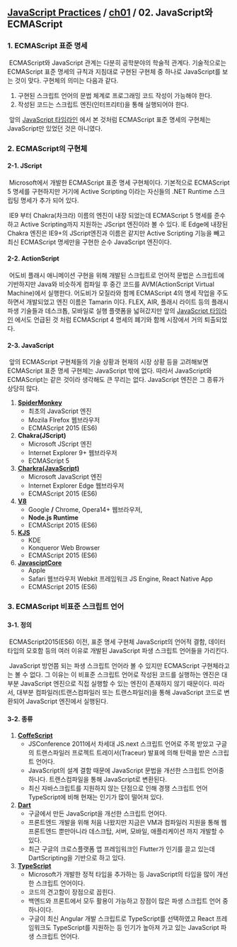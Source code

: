 ## [JavaScript Practices](https://github.com/kickscar-javascript/basic-practices) / [ch01](https://github.com/kickscar-javascript/basic-practices/tree/master/ch01) / 02. JavaScript와 ECMAScript

### 1. ECMAScript 표준 명세

​	ECMAScript와 JavaScript 관계는 다분히 공학분야의 학술적 관계다. 기술적으로는 ECMAScript 표준 명세의 규칙과 지침대로 구현된 구현체 중 하나로  JavaScript를 보는 것이 맞다. 구현체의 의미는 다음과 같다.

1. 구현된 스크립트 언어의 문법 체계로 프로그래밍 코드 작성이 가능해야 한다.
2. 작성된 코드는 스크립트 엔진(인터프리터)을 통해 실행되어야 한다.

​	앞의 [JavaScript 타임라인](https://github.com/kickscar-javascript/basic-practices/tree/master/ch01/01) 에서 본 것처럼 ECMAScript 표준 명세의 구현체는 JavaScript만 있었던 것은 아니였다.

### 2. ECMAScript의 구현체

#### 2-1. JScript

​	Microsoft에서 개발한 ECMAScript 표준 명세 구현체이다. 기본적으로 ECMAScript 5 명세를 구현하지만 거기에 Active Scripting 이라는 자신들의 .NET Runtime 스크립팅 명세가 추가 되어 있다.

​	IE9 부터 Chakra(차크라) 이름의 엔진이 내장 되었는데 ECMAScript 5 명세를 준수하고 Active Scripting까지 지원하는 JScript 엔진이라 볼 수 있다. IE Edge에 내장된 Chakra 엔진은 IE9+의 JScript엔진과 이름은 같지만 Active Scripting 기능을 빼고 최신 ECMAScript 명세만을 구현한 순수 JavaScript 엔진이다. 

#### 2-2. ActionScript

​	어도비 플래시 애니메이션 구현을 위해 개발된 스크립트로 언어적 문법은 스크립트에 기반하지만 Java와 비슷하게 컴파일 후 중간 코드를 AVM(ActionScript Virtual Machine)에서 실행한다. 어도비가 모질라와 함께 ECMAScript 4의 명세 작업을 주도하면서 개발되었고 엔진 이름은 Tamarin 이다. FLEX, AIR, 플래시 라이트 등의 플래시 파생 기술들과 데스크톱, 모바일로 실행 플랫폼을 넓혀갔지만 앞의 [JavaScript 타임라인](https://github.com/kickscar-javascript/basic-practices/tree/master/ch01/01) 에서도 언급된 것 처럼 ECMAScript 4 명세의 폐기와 함께 시장에서 거의 퇴출되었다.

#### 2-3. JavaScript 

​	앞의 ECMAScript 구현체들의 기술 상황과 현재의 시장 상황 등을 고려해보면 ECMAScript 표준 명세 구현체는  JavaScript 밖에 없다.  따라서 JavaScript와 ECMAScript는 같은 것이라 생각해도 큰 무리는 없다. JavaScript 엔진은 그 종류가 상당히 많다.

1. [**SpiderMonkey**](https://developer.mozilla.org/en-US/docs/Mozilla/Projects/SpiderMonkey)
   - 최초의 JavaScript 엔진 
   - Mozila FIrefox 웹브라우저
   - ECMAScript 2015 (ES6)
2. **Chakra(JScript)**
   - Microsoft JScript 엔진
   - Internet Explorer 9+ 웹브라우저
   - ECMAScript 5
3. [**Charkra(JavaScript)**](https://github.com/Microsoft/ChakraCore)
   - Microsoft JavaScript 엔진
   - Internet Explorer Edge 웹브라우저
   - ECMAScript 2015 (ES6)
4. [**V8**](https://v8.dev/)
   - Google **/** Chrome, Opera14+ 웹브라우저, 
   - **Node.js Runtime**
   - ECMAScript 2015 (ES6)
5. [**KJS**](https://api.kde.org/4.x-api/kdelibs-apidocs/kjs/html/index.html)
   - KDE
   - Konqueror Web Browser
   - ECMAScript 2015 (ES6) 
6. [**JavasciptCore**](https://trac.webkit.org/wiki/JavaScriptCore)
   - Apple
   - Safari 웹브라우저 Webkit 프레임워크 JS Engine, React Native App 
   - ECMAScript 2015 (ES6)



### 3. ECMAScript 비표준 스크립트 언어

#### 3-1. 정의

​	ECMAScript2015(ES6) 이전, 표준 명세 구현체  JavaScript의 언어적 결함, 데이터 타입의 모호함 등의 여러 이유로 개발된 JavaScript 파생 스크립트 언어들을 가리킨다.

​	JavaScript 방언쯤 되는 파생 스크립트 언어라 볼 수 있지만 ECMAScript 구현체라고는 볼 수 없다. 그 이유는 이 비표준 스크립트 언어로 작성된 코드를 실행하는 엔진은 대부분 JavaScript 엔진으로 직접 실행할 수 있는 엔진이 존재하지 않기 때문이다. 따라서, 대부분 컴파일러(트랜스컴파일러 또는 트랜스파일러)을 통해  JavaScript 코드로 변환되어 JavaScript 엔진에서 실행된다.

#### 3-2. 종류

1. [**CoffeScript**](https://coffeescript.org/)
   - JSConference 2011에서 차세대 JS.next 스크립트 언어로 주목 받았고 구글의 트랜스파일러 프로젝트 트레이서(Traceur) 발표에 의해 탄력을 받은 스크립트 언어다.
   -  JavaScript의 설계 결함 때문에  JavaScript 문법을 개선한 스크립트 언어중 하나다. 트랜스컴파일을 통해 JavaScript로 변환된다.
   - 최신 자바스크립트를 지원하지 않는 단점으로 인해 경쟁 스크립트 언어 TypeScript에 비해 현재는 인기가 많이 떨어져 있다.
2. [**Dart**](https://dart.dev/)
   - 구글에서 만든 JavaScript을 개선한 스크립트 언어다. 
   - 프론트엔드 개발을 위해 처음 나왔지만 지금은  VM과 컴파일러 지원을 통해 웹 프론트엔드 뿐만아니라  데스크탑, 서버, 모바일, 애플리케이션 까지 개발할 수 있다. 
   - 최근 구글의 크로스플랫폼 앱 프레임워크인 Flutter가 인기를 끌고 있는데 DartScripting을 기반으로 하고 있다.
3. [**TypeScript**](https://www.typescriptlang.org/)
   - Microsoft가 개발한 정적 타입을 추가하는 등 JavaScript의 타입을 많이 개선한 스크립트 언어이다.
   - 코드의 견고함이 장점으로 꼽힌다.
   - 백엔드와 프론트에서 모두 활용이 가능하고 장점이 많은 파생 스크립트 언어 중 하나이다. 
   - 구글이 최신 Angular 개발 스크립트로 TypeScript를 선택하였고 React 프레임워크도 TypeScript를 지원하는 등 인기가 높아져 가고 있는 JavaScript 파생 스크립트 언어다.